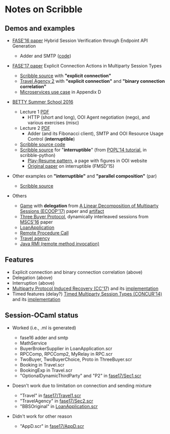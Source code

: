 # Notes on Scribble

## Demos and examples



* [FASE'16 paper](https://www.doc.ic.ac.uk/~rhu/scribble/index.html) Hybrid Session Verification through Endpoint API Generation
  - Adder and SMTP ([code](https://github.com/scribble/scribble-java/tree/master/scribble-demos/scrib/fase16/src/fase16))

* [FASE'17 paper](https://www.doc.ic.ac.uk/~rhu/scribble/explicit.html) Explicit Connection Actions in Multiparty Session Types
  - [Scribble source](https://github.com/rhu1/scribble-java/tree/rhu1-res/f17/scribble-f17/src/test/scrib/f17/paper) with **"explicit connection"**
  - [Travel Agency 2](https://github.com/rhu1/scribble-java/blob/rhu1-res/f17/scribble-f17/src/test/scrib/f17/travel/shchan/Travel3.scr) with **"explicit connection"** and **"binary connection correlation"**
  - [Microservices use case](https://github.com/rhu1/scribble-java/blob/rhu1-res/f17/scribble-f17/src/test/scrib/f17/paper/AppD.scr) in Appendix D

* [BETTY Summer School 2016](http://summerschool2016.behavioural-types.eu/)
  - Lecture 1 [PDF](http://summerschool2016.behavioural-types.eu/programme/betty16a.pdf)
    - HTTP (short and long), OOI Agent negotiation (nego), and various exercises (misc)
  - Lecture 2 [PDF](http://summerschool2016.behavioural-types.eu/programme/betty16b.pdf)
    - Adder (and its Fibonacci client), SMTP and OOI Resource Usage Control (**interruptible**)
  - [Scribble source code](https://github.com/scribble/scribble-java/tree/master/scribble-demos/scrib/betty16/src/betty16)
  - [Scribble source](https://github.com/scribble/scribble-python/blob/master/test/popl14/ResourceControl.scr)  for "**interruptible**" (from [POPL'14 tutorial](http://popl.mpi-sws.org/2014/tutorials2.html#session), in scribble-python)
    - [Play-Resume pattern](https://confluence.oceanobservatories.org/display/CIDev/Resource+Control+in+Scribble), a page with figures in OOI website
    - [Original paper](http://mrg.doc.ic.ac.uk/publications/practical-interruptible-conversations-distributed-dynamic-verification-with-multiparty-session-types-and-python/) on interruptible (FMSD'15)

* Other examples on **"interruptible"** and **"parallel composition"** (par)
  - [Scribble source](https://github.com/rumineykova/scribble-java/tree/master/extensions/monitor-rest/src/test/resources/scribble/examples)

* Others
  - [Game](https://github.com/scribble/scribble-java/tree/master/scribble-demos/scrib/game/src/game) with **delegation** from [A Linear Decomposition of Multiparty Sessions (ECOOP'17)](http://mrg.doc.ic.ac.uk/publications/a-linear-decomposition-of-multiparty-sessions-for-safe-distributed-programming/) paper and [artifact](https://www.doc.ic.ac.uk/~ascalas/mpst-linear/)
  - [Three Buyer Protocol](https://github.com/scribble/scribble-java/blob/master/scribble-demos/scrib/threebuyer/src/threebuyer/ThreeBuyer.scr), dynamically interleaved sessions from [MSCS'16](http://mrg.doc.ic.ac.uk/publications/global-progress-for-dynamically-interleaved-multiparty-sessions/) paper
  - [LoanApplication](https://github.com/scribble/scribble-java/tree/master/scribble-demos/scrib/loan/src/loan)
  - [Remote Procedure Call](https://github.com/scribble/scribble-java/tree/master/scribble-demos/scrib/rpc/src/rpc)
  - [Travel agency](https://github.com/scribble/scribble-java/tree/master/scribble-demos/scrib/travel/src/travel)
  - [Java RMI (remote method invocation)](https://github.com/scribble/scribble-java/tree/master/scribble-demos/scrib/bettybook/src/bettybook/math/rmi)
  

## Features

* Explicit connection and binary connection correlation (above)
* Delegation (above)
* Interruption (above)
* [Multiparty Protocol Induced Recovery (CC'17)](http://mrg.doc.ic.ac.uk/publications/let-it-recover-multiparty-protocol-induced-recovery/) and its [implementation](https://gitlab.doc.ic.ac.uk/rn710/codeINspire)
* Timed features (delay?) [Timed Multiparty Session Types (CONCUR'14)](http://mrg.doc.ic.ac.uk/publications/timed-multiparty-session-types/) and its [implementation](https://www.doc.ic.ac.uk/~lbocchi/TimeApp.html)

## Session-OCaml status

- Worked (i.e., .ml is generated)
  - fase16 adder and smtp
  - MathService
  - BuyerBrokerSupplier in LoanApplication.scr
  - RPCComp, RPCComp2, MyRelay in RPC.scr
  - TwoBuyer, TwoBuyerChoice, Proto in ThreeBuyer.scr
  - Booking in Travel.scr
  - BookingExp in Travel.scr
  - "OptionalDynamicThirdParty" and "P2" in [fase17/Sec1.scr](https://github.com/rhu1/scribble-java/blob/rhu1-res/f17/scribble-f17/src/test/scrib/f17/paper/Sec1.scr)

- Doesn't work due to limitation on connection and sending mixture

  - "Travel" in [fase17/Travel1.scr](https://github.com/rhu1/scribble-java/blob/rhu1-res/f17/scribble-f17/src/test/scrib/f17/travel/orig/Travel1.scr)
  - "TravelAgency" in [fase17/Sec2.scr](https://github.com/rhu1/scribble-java/blob/rhu1-res/f17/scribble-f17/src/test/scrib/f17/paper/Sec2.scr)
  - "BBSOriginal" in [LoanApplication.scr](https://github.com/scribble/scribble-java/tree/master/scribble-demos/scrib/loan/src/loan)

- Didn't work for other reason
  - "AppD.scr" in [fase17/AppD.scr](https://github.com/rhu1/scribble-java/blob/rhu1-res/f17/scribble-f17/src/test/scrib/f17/paper/AppD.scr)
